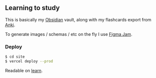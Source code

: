 ## Learning to study

This is basically my [Obsidian](https://obsidian.md/) vault, along with my flashcards export from [Anki](https://apps.ankiweb.net/).

To generate images / schemas / etc on the fly I use [Figma Jam](https://www.figma.com/jam).

### Deploy

```bash
$ cd site
$ vercel deploy --prod
```

Readable on [learn](https://learn.lazywithclass.com/).
